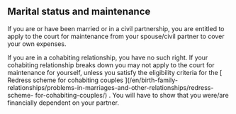 ##  Marital status and maintenance

If you are or have been married or in a civil partnership, you are entitled to
apply to the court for maintenance from your spouse/civil partner to cover
your own expenses.

If you are in a cohabiting relationship, you have no such right. If your
cohabiting relationship breaks down you may not apply to the court for
maintenance for yourself, unless you satisfy the eligibility criteria for the
[ Redress scheme for cohabiting couples ](/en/birth-family-
relationships/problems-in-marriages-and-other-relationships/redress-scheme-
for-cohabiting-couples/) . You will have to show that you were/are financially
dependent on your partner.
